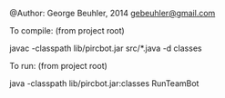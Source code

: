 @Author: George Beuhler, 2014
gebeuhler@gmail.com

To compile:
(from project root)

javac -classpath lib/pircbot.jar src/*.java -d classes

To run:
(from project root)

java -classpath lib/pircbot.jar:classes RunTeamBot
